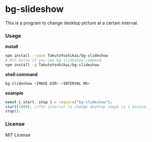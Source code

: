 # bg-slideshow
This is a program to change desktop picture at a certain interval.

### Usage
**install**
```bash
npm install --save TakutoYoshikai/bg-slideshow
# Run below if you use bg-slideshow command.
npm install -g TakutoYoshikai/bg-slideshow
```

**shell command**
```bash
bg-slideshow <IMAGE DIR> <INTERVAL MS>
```

**example**
```javascript
const { start, stop } = require("bg-slideshow");
start(1000); //The interval to change desktop image is 1 minite.
stop();
```

### License
MIT License

